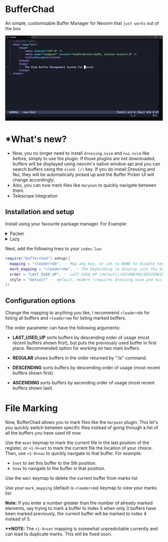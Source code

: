 # BufferChad

An simple, customisable Buffer Manager for Neovim that `just works` out of the box

![App Screenshot](https://github.com/mrquantumcodes/bufferchad.nvim/blob/main/demo.gif)

# *What's new?
* Now, you no longer need to install `dressing.nvim` and `nui.nvim` like before, simply to use the plugin. If those plugins are not downloaded, buffers will be displayed using neovim's native window api and you can search buffers using the `slash (/)` key. If you do install Dressing and Nui, they will be automatically picked up and the Buffer Picker UI will change accordingly.
* Also, you can now mark files like `Harpoon` to quickly navigate between them.
* Telescope Integration

## Installation and setup

Install using your favourite package manager. For Example:

<details>
<summary>
    Packer
</summary>

```lua
use {
    "mrquantumcodes/bufferchad.nvim",

    -- uncomment if you want fuzzy search with telescope and a modern ui

    -- requires = {
    --    {"nvim-lua/plenary.nvim"},
    --    {"MunifTanjim/nui.nvim"},
    --    {"stevearc/dressing.nvim"},
    --    {"nvim-telescope/telescope.nvim"} -- needed for fuzzy search, but should work fine even without it
    -- }
}
```
</details>

<details>
<summary>
    Lazy
</summary>

```lua
{
    "mrquantumcodes/bufferchad.nvim",

    -- uncomment if you want fuzzy search with telescope and a modern ui

    -- dependencies = {
    --    {"nvim-lua/plenary.nvim"},
    --    {"MunifTanjim/nui.nvim"},
    --    {"stevearc/dressing.nvim"},
    --    {"nvim-telescope/telescope.nvim"} -- needed for fuzzy search, but should work fine even without it
    -- }
}
```
</details>

Next, add the following lines to your `index.lua`:

```lua
require("bufferchad").setup({
  mapping = "<leader>bb", -- Map any key, or set to NONE to disable key mapping
  mark_mapping = "<leader>bm", -- The keybinding to display just the marked buffers
  order = "LAST_USED_UP", -- LAST_USED_UP (default)/ASCENDING/DESCENDING/REGULAR
  style = "default" -- default, modern (requires dressing.nvim and nui.nvim), telescope (requires telescope.nvim)
})
```

## Configuration options

Change the mapping to anything you like, I recommend `<leader>bb` for listing all buffers and `<leader>bm` for listing marked buffers.

The order parameter can have the following arguments:

* **LAST_USED_UP** sorts buffers by descending order of usage (most recent buffers shown first), but puts the previously used buffer in first place. Recommended option for working on two main buffers.

* **REGULAR** shows buffers in the order returned by ":ls" command.

* **DESCENDING** sorts buffers by descending order of usage (most recent buffers shown first)

* **ASCENDING** sorts buffers by ascending order of usage (most recent buffers shown last)

# File Marking

Now, BufferChad allows you to mark files like the `Harpoon` plugin. This let's you quickly switch between specific files instead of going through a list of all the buffers you have used till now.

Use the `mset` keymap to mark the current file in the last position of the register, or `<1-9>set` to mark the current file the location of your choice. Then, use `<1-9>nav` to quickly navigate to that buffer. For example:
* `5set` to set this buffer to the 5th position.
* `5nav` to navigate to the buffer in that position.

Use the `mdel` keymap to delete the current buffer from marks list

Use your `mark_mapping` (default is `<leader>bm`) keymap to view your marks list

__Note:__ If you enter a number greater than the number of already marked elements, say trying to mark a buffer to index 5 when only 3 buffers have been marked previously, the current buffer will be marked to index 4 instead of 5.

__**NOTE:__ The `<1-9>set` mapping is somewhat unpredictable currently and can lead to duplicate marks. This will be fixed soon.
